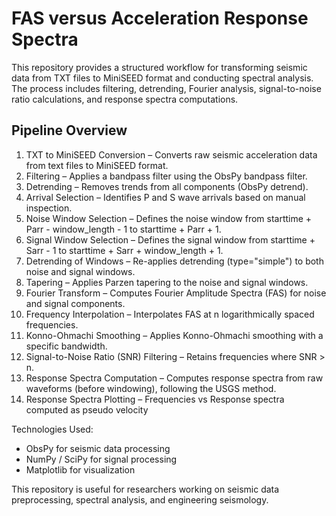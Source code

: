 # FAS versus Acceleration Response Spectra
This repository provides a structured workflow for transforming seismic data from TXT files to MiniSEED format and conducting spectral analysis. The process includes filtering, detrending, Fourier analysis, signal-to-noise ratio calculations, and response spectra computations.

## Pipeline Overview

1. TXT to MiniSEED Conversion – Converts raw seismic acceleration data from text files to MiniSEED format.
2. Filtering – Applies a bandpass filter using the ObsPy bandpass filter.
3. Detrending – Removes trends from all components (ObsPy detrend).
4. Arrival Selection – Identifies P and S wave arrivals based on manual inspection.
5. Noise Window Selection – Defines the noise window from starttime + Parr - window_length - 1 to starttime + Parr + 1.
6. Signal Window Selection – Defines the signal window from starttime + Sarr - 1 to starttime + Sarr + window_length + 1.
7. Detrending of Windows – Re-applies detrending (type="simple") to both noise and signal windows.
8. Tapering – Applies Parzen tapering to the noise and signal windows.
9. Fourier Transform – Computes Fourier Amplitude Spectra (FAS) for noise and signal components.
10. Frequency Interpolation – Interpolates FAS at n logarithmically spaced frequencies.
11. Konno-Ohmachi Smoothing – Applies Konno-Ohmachi smoothing with a specific bandwidth.
12. Signal-to-Noise Ratio (SNR) Filtering – Retains frequencies where SNR > n.
13. Response Spectra Computation – Computes response spectra from raw waveforms (before windowing), following the USGS method.
14. Response Spectra Plotting – Frequencies vs Response spectra computed as pseudo velocity

Technologies Used:
- ObsPy for seismic data processing
- NumPy / SciPy for signal processing
- Matplotlib for visualization

This repository is useful for researchers working on seismic data preprocessing, spectral analysis, and engineering seismology.
